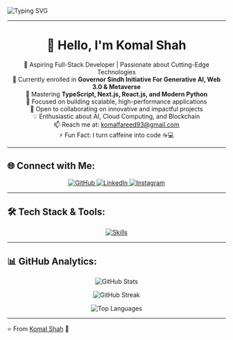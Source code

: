 ![Typing SVG](https://readme-typing-svg.demolab.com?font=Fira+Code&weight=600&size=20&pause=1000&color=blue&center=true&random=false&width=600&height=60&lines=Hi%2C+I'm+Komal+Shah;Full-Stack+Developer;Tech+Enthusiast+%26+Innovator;Always+Exploring+New+Technologies;Passionate+about+Problem-Solving)

---

<h1 align="center">👋 Hello, I'm Komal Shah</h1>

<p align="center">
  🚀 Aspiring Full-Stack Developer | Passionate about Cutting-Edge Technologies<br>
  🔭 Currently enrolled in <strong>Governor Sindh Initiative For Generative AI, Web 3.0 & Metaverse</strong><br>
  🌱 Mastering <strong>TypeScript, Next.js, React.js, and Modern Python</strong><br>
  🎯 Focused on building scalable, high-performance applications<br>
  👯 Open to collaborating on innovative and impactful projects<br>
  💡 Enthusiastic about AI, Cloud Computing, and Blockchain<br>
  📫 Reach me at: <a href="mailto:komalfareed93@gmail.com">komalfareed93@gmail.com</a><br>
  ⚡ Fun Fact: I turn caffeine into code ☕💻
</p>

---

## 🌐 Connect with Me:
<p align="center">
  <a href="https://github.com/Komal-shah22">
    <img src="https://img.shields.io/badge/GitHub-black?style=for-the-badge&logo=github&logoColor=white" alt="GitHub" />
  </a>
  <a href="https://www.linkedin.com/in/komal-shah">
    <img src="https://img.shields.io/badge/LinkedIn-blue?style=for-the-badge&logo=linkedin&logoColor=white" alt="LinkedIn" />
  </a>
  <a href="https://www.instagram.com/mirrordoll3?igsh=MWZ3bXB5NGpqOHRyeg==">
    <img src="https://img.shields.io/badge/Instagram-purple?style=for-the-badge&logo=instagram&logoColor=white" alt="Instagram" />
  </a>
</p>

---

## 🛠️ Tech Stack & Tools:
<p align="center">
  <a href="https://skillicons.dev">
    <img src="https://skillicons.dev/icons?i=typescript,javascript,html,css,nextjs,react,nodejs,git,github,python,figma&perline=6" alt="Skills" />
  </a>
</p>

---

## 📊 GitHub Analytics:
<p align="center">
  <img src="https://github-readme-stats.vercel.app/api?username=Komal-shah22&show_icons=true&theme=radical" alt="GitHub Stats" />
</p>

<p align="center">
  <img src="https://github-readme-streak-stats.herokuapp.com/?user=Komal-shah22&theme=radical" alt="GitHub Streak" />
</p>

<p align="center">
  <img src="https://github-readme-stats.vercel.app/api/top-langs/?username=Komal-shah22&layout=compact&theme=radical" alt="Top Languages" />
</p>

---

⭐️ From [Komal Shah](https://www.linkedin.com/in/komal-shah/) 🚀
